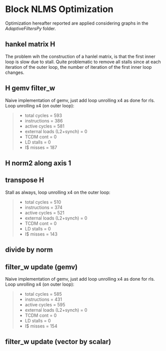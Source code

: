 # Block NLMS Optimization

Optimization hereafter reported are applied considering graphs in the *AdaptiveFiltersPy* folder.

## hankel matrix H

The problem wih the construction of a hanlel matrix, is that the first inner loop is slow due to stall. Quite problematic to remove all stalls since at each iteration of the outer loop, the number of iteration of the first inner loop changes.

## H gemv filter_w

Naive implementation of gemv, just add loop unrolling x4 as done for rls.
Loop unrolling x4 (on outer loop):

> - total cycles = 593
> - instructions = 386
> - active cycles = 581
> - external loads (L2+synch) = 0
> - TCDM cont = 0
> - LD stalls = 0
> - I$ misses = 187

## H norm2 along axis 1

## transpose H

Stall as always, loop unrolling x4 on the outer loop:

> - total cycles = 510
> - instructions = 374
> - active cycles = 521
> - external loads (L2+synch) = 0
> - TCDM cont = 0
> - LD stalls = 0
> - I$ misses = 143

## divide by norm

## filter_w update (gemv)

Naive implementation of gemv, just add loop unrolling x4 as done for rls.
Loop unrolling x4 (on outer loop):

> - total cycles = 585
> - instructions = 431
> - active cycles = 595
> - external loads (L2+synch) = 0
> - TCDM cont = 0
> - LD stalls = 0
> - I$ misses = 154

## filter_w update (vector by scalar)

